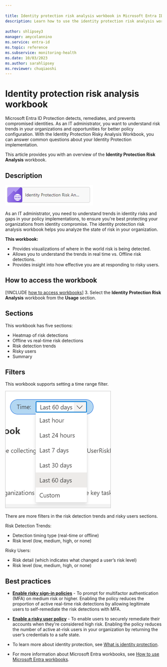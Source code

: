```yaml
---

title: Identity protection risk analysis workbook in Microsoft Entra ID
description: Learn how to use the identity protection risk analysis workbook.

author: shlipsey3
manager: amycolannino
ms.service: entra-id
ms.topic: reference
ms.subservice: monitoring-health
ms.date: 10/03/2023
ms.author: sarahlipsey
ms.reviewer: chuqiaoshi
---
```

# Identity protection risk analysis workbook

Microsoft Entra ID Protection detects, remediates, and prevents compromised identities. As an IT administrator, you want to understand risk trends in your organizations and opportunities for better policy configuration. With the Identity Protection Risky Analysis Workbook, you can answer common questions about your Identity Protection implementation.

This article provides you with an overview of the **Identity Protection Risk Analysis** workbook.

## Description

![Workbook category](./media/workbook-risk-analysis/workbook-category.png)

As an IT administrator, you need to understand trends in identity risks and gaps in your policy implementations, to ensure you're best protecting your organizations from identity compromise. The identity protection risk analysis workbook helps you analyze the state of risk in your organization.

**This workbook:**

- Provides visualizations of where in the world risk is being detected.
- Allows you to understand the trends in real time vs. Offline risk detections.
- Provides insight into how effective you are at responding to risky users.

## How to access the workbook

[!INCLUDE [how to access workbooks](~/includes/how-to-access-workbooks.md)]
3. Select the **Identity Protection Risk Analysis** workbook from the **Usage** section.

## Sections

This workbook has five sections:

- Heatmap of risk detections
- Offline vs real-time risk detections
- Risk detection trends
- Risky users
- Summary

## Filters

This workbook supports setting a time range filter.

![Set time range filter](./media/workbook-risk-analysis/time-range-filter.png)

There are more filters in the risk detection trends and risky users sections. 

Risk Detection Trends:

- Detection timing type (real-time or offline)
- Risk level (low, medium, high, or none)

Risky Users:

- Risk detail (which indicates what changed a user’s risk level)
- Risk level (low, medium, high, or none)

## Best practices

- **[Enable risky sign-in policies](~/id-protection/concept-identity-protection-policies.md#sign-in-risk-based-conditional-access-policy)** - To prompt for multifactor authentication (MFA) on medium risk or higher. Enabling the policy reduces the proportion of active real-time risk detections by allowing legitimate users to self-remediate the risk detections with MFA.

- **[Enable a risky user policy](~/id-protection/howto-identity-protection-configure-risk-policies.md#user-risk-policy-in-conditional-access)** - To enable users to securely remediate their accounts when they're considered high risk. Enabling the policy reduces the number of active at-risk users in your organization by returning the user’s credentials to a safe state.

- To learn more about identity protection, see [What is identity protection](~/id-protection/overview-identity-protection.md). 

- For more information about Microsoft Entra workbooks, see [How to use Microsoft Entra workbooks](./howto-use-workbooks.md).
